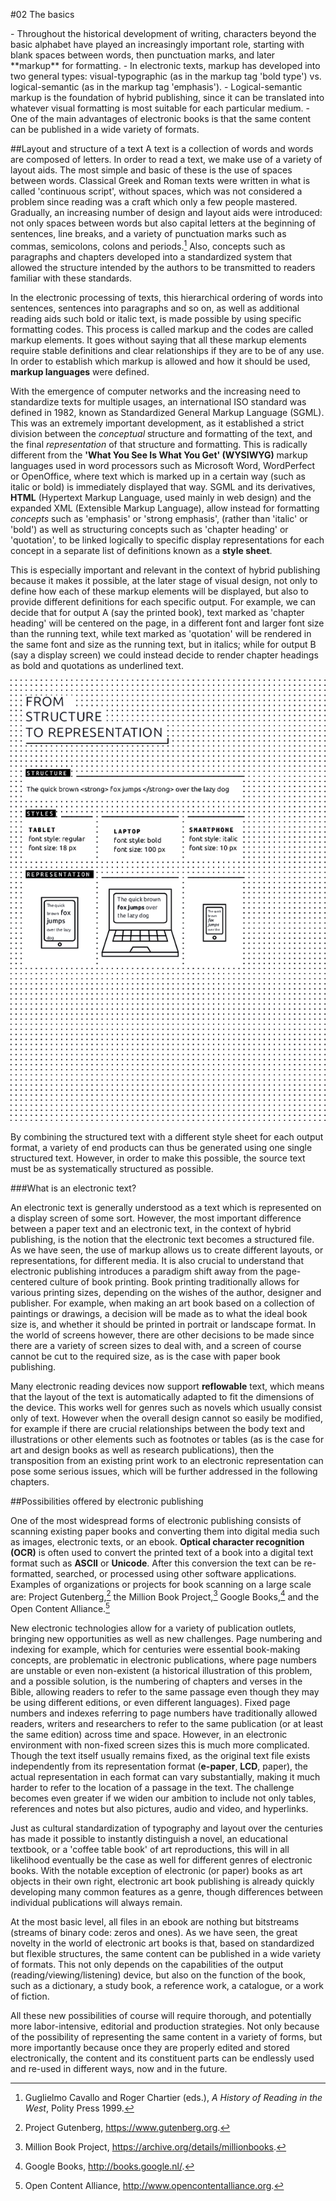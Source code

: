 #02 The basics 

<div class="summary"> 
- Throughout the historical development of writing, characters beyond the basic alphabet have played an increasingly important role, starting with blank spaces between words, then punctuation marks, and later **markup** for formatting. 
- In electronic texts, markup has developed into two general types: visual-typographic (as in the markup tag 'bold type') vs. logical-semantic (as in the markup tag 'emphasis'). 
- Logical-semantic markup is the foundation of hybrid publishing, since it can be translated into whatever visual formatting is most suitable for each particular medium. 
- One of the main advantages of electronic books is that the same content can be published in a wide variety of formats. 
</div> 

##Layout and structure of a text 
A text is a collection of words and words are composed of letters. In order to read a text, we make use of a variety of layout aids. The most simple and basic of these is the use of spaces between words. Classical Greek and Roman texts were written in what is called 'continuous script', without spaces, which was not considered a problem since reading was a craft which only a few people mastered. Gradually, an increasing number of design and layout aids were introduced: not only spaces between words but also capital letters at the beginning of sentences, line breaks, and a variety of punctuation marks such as commas, semicolons, colons and periods.[^hist] Also, concepts such as paragraphs and chapters developed into a standardized system that allowed the structure intended by the authors to be transmitted to readers familiar with these standards. 

In the electronic processing of texts, this hierarchical ordering of words into sentences, sentences into paragraphs and so on, as well as additional reading aids such bold or italic text, is made possible by using specific formatting codes. This process is called markup and the codes are called markup elements. It goes without saying that all these markup elements require stable definitions and clear relationships if they are to be of any use. In order to establish which markup is allowed and how it should be used, **markup languages** were defined. 

With the emergence of computer networks and the increasing need to standardize texts for multiple usages, an international ISO standard was defined in 1982, known as Standardized General Markup Language (SGML). This was an extremely important development, as it established a strict division between the *conceptual* structure and formatting of the text, and the final *representation* of that structure and formatting. This is radically different from the **'What You See Is What You Get' (WYSIWYG)** markup languages used in word processors such as Microsoft Word, WordPerfect or OpenOffice, where text which is marked up in a certain way (such as italic or bold) is immediately displayed that way. SGML and its derivatives, **HTML** (Hypertext Markup Language, used mainly in web design) and the expanded XML (Extensible Markup Language), allow instead for formatting *concepts* such as 'emphasis' or 'strong emphasis', (rather than 'italic' or 'bold') as well as structuring concepts such as 'chapter heading' or 'quotation', to be linked logically to specific display representations for each concept in a separate list of definitions known as a **style sheet**. 

This is especially important and relevant in the context of hybrid publishing because it makes it possible, at the later stage of visual design, not only to define how each of these markup elements will be displayed, but also to provide different definitions for each specific output. For example, we can decide that for output A (say the printed book), text marked as 'chapter heading' will be centered on the page, in a different font and larger font size than the running text, while text marked as 'quotation' will be rendered in the same font and size as the running text, but in italics; while for output B (say a display screen) we could instead decide to render chapter headings as bold and quotations as underlined text. 

![](images/03_4_boldstrong.png) 

By combining the structured text with a different style sheet for each output format, a variety of end products can thus be generated using one single structured text. However, in order to make this possible, the source text must be as systematically structured as possible. 


###What is an electronic text? 

An electronic text is generally understood as a text which is represented on a display screen of some sort. However, the most important difference between a paper text and an electronic text, in the context of hybrid publishing, is the notion that the electronic text becomes a structured file. As we have seen, the use of markup allows us to create different layouts, or representations, for different media. It is also crucial to understand that electronic publishing introduces a paradigm shift away from the page-centered culture of book printing. Book printing traditionally allows for various printing sizes, depending on the wishes of the author, designer and publisher. For example, when making an art book based on a collection of paintings or drawings, a decision will be made as to what the ideal book size is, and whether it should be printed in portrait or landscape format. In the world of screens however, there are other decisions to be made since there are a variety of screen sizes to deal with, and a screen of course cannot be cut to the required size, as is the case with paper book publishing. 

Many electronic reading devices now support **reflowable** text, which means that the layout of the text is automatically adapted to fit the dimensions of the device. This works well for genres such as novels which usually consist only of text. However when the overall design cannot so easily be modified, for example if there are crucial relationships between the body text and illustrations or other elements such as footnotes or tables (as is the case for art and design books as well as research publications), then the transposition from an existing print work to an electronic representation can pose some serious issues, which will be further addressed in the following chapters. 


##Possibilities offered by electronic publishing 

One of the most widespread forms of electronic publishing consists of scanning existing paper books and converting them into digital media such as images, electronic texts, or an ebook. **Optical character recognition (OCR)** is often used to convert the printed text of a book into a digital text format such as **ASCII** or **Unicode**. After this conversion the text can be re-formatted, searched, or processed using other software applications. Examples of organizations or projects for book scanning on a large scale are: Project Gutenberg,[^Project-Gutenberg1] the Million Book Project,[^Million-Book-Project] Google Books,[^Google-Books] and the Open Content Alliance.[^Open-Content-Alliance] 

New electronic technologies allow for a variety of publication outlets, bringing new opportunities as well as new challenges. Page numbering and indexing for example, which for centuries were essential book-making concepts, are problematic in electronic publications, where page numbers are unstable or even non-existent (a historical illustration of this problem, and a possible solution, is the numbering of chapters and verses in the Bible, allowing readers to refer to the same passage even though they may be using different editions, or even different languages). Fixed page numbers and indexes referring to page numbers have traditionally allowed readers, writers and researchers to refer to the same publication (or at least the same edition) across time and space. However, in an electronic environment with non-fixed screen sizes this is much more complicated. Though the text itself usually remains fixed, as the original text file exists independently from its representation format (**e-paper**, **LCD**, paper), the actual representation in each format can vary substantially, making it much harder to refer to the location of a passage in the text. The challenge becomes even greater if we widen our ambition to include not only tables, references and notes but also pictures, audio and video, and hyperlinks. 

Just as cultural standardization of typography and layout over the centuries has made it possible to instantly distinguish a novel, an educational textbook, or a 'coffee table book' of art reproductions, this will in all likelihood eventually be the case as well for different genres of electronic books. With the notable exception of electronic (or paper) books as art objects in their own right, electronic art book publishing is already quickly developing many common features as a genre, though differences between individual publications will always remain. 

At the most basic level, all files in an ebook are nothing but bitstreams (streams of binary code: zeros and ones). As we have seen, the great novelty in the world of electronic art books is that, based on standardized but flexible structures, the same content can be published in a wide variety of formats. This not only depends on the capabilities of the output (reading/viewing/listening) device, but also on the function of the book, such as a dictionary, a study book, a reference work, a catalogue, or a work of fiction. 

All these new possibilities of course will require thorough, and potentially more labor-intensive, editorial and production strategies. Not only because of the possibility of representing the same content in a variety of forms, but more importantly because once they are properly edited and stored electronically, the content and its constituent parts can be endlessly used and re-used in different ways, now and in the future. 



[^hist]: Guglielmo Cavallo and Roger Chartier (eds.), *A History of Reading in the West*, Polity Press 1999. 
[^Project-Gutenberg1]: Project Gutenberg, https://www.gutenberg.org. 
[^Million-Book-Project]: Million Book Project, https://archive.org/details/millionbooks. 
[^Google-Books]: Google Books, http://books.google.nl/. 
[^Open-Content-Alliance]: Open Content Alliance, http://www.opencontentalliance.org.
